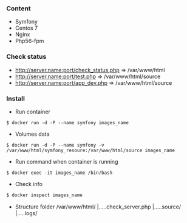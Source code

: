 ### Content
* Symfony
* Centos 7
* Nginx
* Php56-fpm

### Check status
* http://server.name:port/check_status.php => /var/www/html
* http://server.name:port/test.php => /var/www/html/source
* http://server.name:port/app_dev.php  => /var/www/html/source

### Install
* Run container
```
$ docker run -d -P --name symfony images_name
```

* Volumes data
```
$ docker run -d -P --name symfony -v /var/www/html/symfony_resoure:/var/www/html/source images_name
```

* Run command when container is running
```
$ docker exec -it images_name /bin/bash
```

* Check info
```bash
$ docker inspect images_name
```

* Structure folder
  /var/www/html/
        |.....check_server.php
        |.....source/
        |.....logs/
